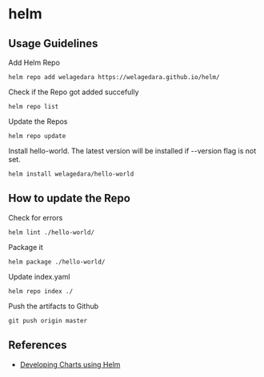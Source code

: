 # helm

## Usage Guidelines

Add Helm Repo
```
helm repo add welagedara https://welagedara.github.io/helm/
```
Check if the Repo got added succefully
```
helm repo list
```
Update the Repos
```
helm repo update
```
Install hello-world. The latest version will be installed if --version flag is not set.
```
helm install welagedara/hello-world 
```

## How to update the Repo

Check for errors
```
helm lint ./hello-world/
```
Package it
```
helm package ./hello-world/
```
Update index.yaml
```
helm repo index ./
```
Push the artifacts to Github
```
git push origin master
```

## References

  - [Developing Charts using Helm](https://docs.helm.sh/developing_charts/)